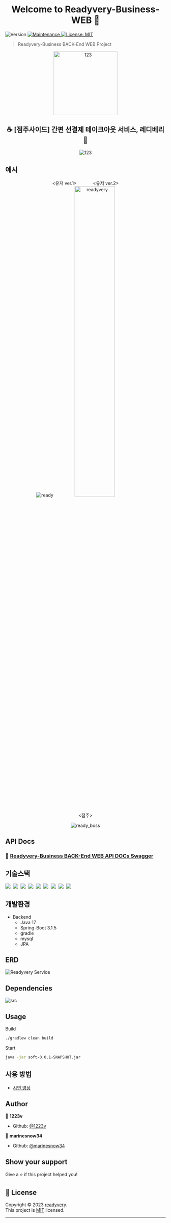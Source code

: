 <h1 align="center">Welcome to Readyvery-Business-WEB 👋</h1>

<p>
  <img alt="Version" src="https://img.shields.io/badge/version-1.0.0-blue.svg?cacheSeconds=2592000" />
  <a href="https://github.com/kefranabg/readme-md-generator/graphs/commit-activity" target="_blank">
    <img alt="Maintenance" src="https://img.shields.io/badge/Maintained%3F-yes-green.svg" />
  </a>
  <a href="https://github.com/readyvery/readyBusinessBack/blob/main/LICENSE" target="_blank">
    <img alt="License: MIT" src="https://img.shields.io/github/license/readyvery/readyBusinessBack" />
  </a>
</p>


> Readyvery-Business BACK-End WEB Project

<div align=center>
  <img width="200" alt="123" src="https://github.com/readyvery/readyBusinessBack/assets/78861124/faffab7b-d0ef-49b9-a92a-ddff5922879b">
</div>
<h2 align=center>☕ [점주사이드] 간편 선결제 테이크아웃 서비스, 레디베리 🥤</h2>
<div align=center>
  <img alt="123" src="https://github.com/readyvery/readyBusinessBack/assets/78861124/5487eaa8-6e6a-4f9b-9ffb-92a6ac8eed60">
</div>

## 예시
<div align=center>
	
<유저 ver.1>&nbsp;&nbsp;&nbsp;&nbsp;&nbsp;&nbsp;&nbsp;&nbsp;&nbsp;&nbsp;&nbsp;&nbsp; <유저 ver.2> <br/>
![ready](https://github.com/readyvery/readyBack/assets/50243183/80bfa4f3-2cff-4456-94d9-d97f00673143)
<img src="https://github.com/user-attachments/assets/cdffcb82-8a76-4bea-a985-2541566c9aeb" alt="readyvery" style="width:50%; height:auto;" />


<점주>

![ready_boss](https://github.com/readyvery/readyBack/assets/50243183/bba5001d-1be6-4dbb-b055-f6ef83f0a3fa)

</div>



## API Docs

### 💎 [Readyvery-Business BACK-End WEB API DOCs Swagger](https://boss.readyvery.com/api/swagger-ui/index.html#/)


## 기술스택

<p>
	<img src="https://img.shields.io/badge/-Java-red"/>&nbsp
	<img src="https://img.shields.io/badge/-JPA-red"/>&nbsp
	<img src="https://img.shields.io/badge/-Spring_Boot-green"/>&nbsp
  	<img src="https://img.shields.io/badge/-MySQL-orange"/>&nbsp
  	<img src="https://img.shields.io/badge/-JWT-blue"/>&nbsp
	<img src="https://img.shields.io/badge/-Swagger-black"/>&nbsp
	<img src="https://img.shields.io/badge/-SpringSecurity-green"/>&nbsp
	<img src="https://img.shields.io/badge/-AWS-orange"/>&nbsp
  	<img src="https://img.shields.io/badge/-Nginx-red"/>&nbsp
</p>

## 개발환경

- Backend
  - Java 17
  - Spring-Boot 3.1.5
  - gradle
  - mysql
  - JPA
## ERD

![Readyvery Service](https://github.com/readyvery/readyBusinessBack/assets/78861124/32e8218a-f8ec-49f4-a689-77dd6d6578bc)


## Dependencies
![src](https://github.com/readyvery/readyBusinessBack/assets/78861124/3f1acaf1-489f-477c-9476-734b17ce23aa)



## Usage

Build
```sh
./gradlew clean build
```

Start
```sh
java -jar soft-0.0.1-SNAPSHOT.jar
```

## 사용 방법
- [시연 영상](https://www.youtube.com/watch?v=Z2nVQB3tUyw&ab_channel=%EC%9E%84%EB%9D%BC%EB%8F%88)

## Author

👤 **1223v**
* Github: [@1223v](https://github.com/1223v)
  
👤 **marinesnow34**
* Github: [@marinesnow34](https://github.com/marinesnow34)


## Show your support

Give a ⭐️ if this project helped you!

	
## 📝 License

Copyright © 2023 [readyvery](https://github.com/readyvery).<br />
This project is [MIT](https://github.com/readyvery/readyBusinessBack/blob/main/LICENSE) licensed.

***
